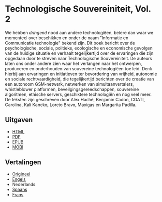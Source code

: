 # Technologische Souvereiniteit, Vol. 2

We hebben *dringend* nood aan andere technologiëen, betere dan waar we momenteel over beschikken en onder de naam "Informatie en Communicatie technologie" bekend zijn.
Dit boek bericht over de psychologische, sociale, politieke, ecologische en economische gevolgen van de huidige situatie en verhaalt tegelijkertijd over de ervaringen die zijn opgedaan door te streven naar Technologische Souvereiniteit.
De auteurs laten ons onder andere zien waar het verlangen naar het ontwerpen, produceren en onderhouden van souvereine technologiëen toe leid.
Denk hierbij aan ervaringen en initiatieven ter bevordering van vrijheid, autonomie en sociale rechtvaardigheid, die tegelijkertijd berichten over de creatie van een autonoom GSM-netwerk, netwerken van simultaanvertalers, whistleblower platformen, beveilgingsgereedschappen, souvereine algoritmen, ethische servers, geschiktere technologiën en nog veel meer. 
De teksten zijn geschreven door Alex Haché, Benjamin Cadon, COATI, Carolina, Kali Kaneko, Loreto Bravo, Maxigas en Margarita Padilla.

## Uitgaven

* [HTML](https://sobtec.gitbooks.io/sobtec2/content/nl/)
* [PDF](https://sobtec.gitbooks.io/sobtec2/releases/web/sobtech2-NL-with-covers-web-150dpi-2018-01-10-v2.pdf)
* [EPUB](https://sobtec.gitbooks.io/sobtec2/releases/latest/sobtec2_nl.epub)
* [MOBI](https://sobtec.gitbooks.io/sobtec2/releases/latest/sobtec2_nl.mobi)

## Vertalingen

* [Origineel](https://sobtec.gitbooks.io/sobtec2/content/or/)
* [Engels](https://sobtec.gitbooks.io/sobtec2/content/en/)
* Nederlands
* [Spaans](https://sobtec.gitbooks.io/sobtec2/content/es/)
* [Frans](https://sobtec.gitbooks.io/sobtec2/content/fr/)
